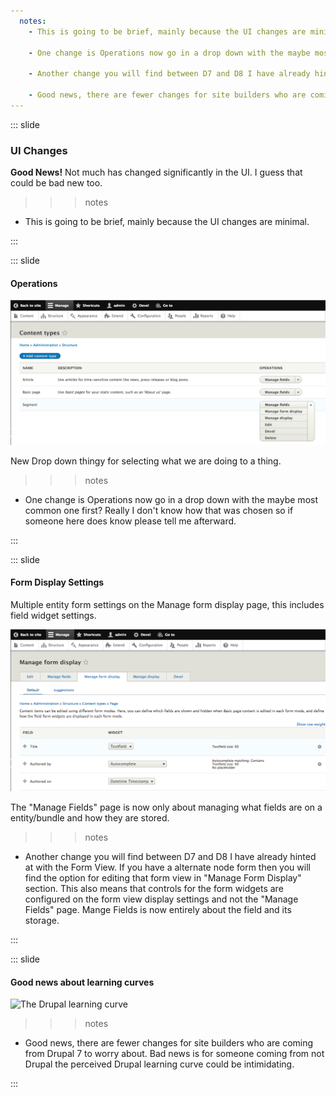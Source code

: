 ```yaml
---
  notes:
    - This is going to be brief, mainly because the UI changes are minimal.

    - One change is Operations now go in a drop down with the maybe most common one first? Really I don't know how that was chosen so if someone here does know please tell me afterward.

    - Another change you will find between D7 and D8 I have already hinted at with the Form View. If you have a alternate node form then you will find the option for editing that form view in "Manage Form Display" section. This also means that controls for the form widgets are configured on the form view display settings and not the "Manage Fields" page. Mange Fields is now entirely about the field and its storage.

    - Good news, there are fewer changes for site builders who are coming from Drupal 7 to worry about. Bad news is for someone coming from not Drupal the perceived Drupal learning curve could be intimidating.
---
```


::: slide

### UI Changes

**Good News!** Not much has changed significantly in the UI. I guess that could be bad new too.

>>> notes
 - This is going to be brief, mainly because the UI changes are minimal.

>>>

:::

::: slide

#### Operations

![](/content/images/opdropdown.png)

New Drop down thingy for selecting what we are doing to a thing.

>>> notes
 - One change is Operations now go in a drop down with the maybe most common one first? Really I don't know how that was chosen so if someone here does know please tell me afterward.

>>>

:::

::: slide

#### Form Display Settings

Multiple entity form settings on the Manage form display page, this includes field widget settings.

![](/content/images/manageformdisplay.png)

The "Manage Fields" page is now only about managing what fields are on a entity/bundle and how they are stored.

>>> notes
 - Another change you will find between D7 and D8 I have already hinted at with the Form View. If you have a alternate node form then you will find the option for editing that form view in "Manage Form Display" section. This also means that controls for the form widgets are configured on the form view display settings and not the "Manage Fields" page. Mange Fields is now entirely about the field and its storage.

>>>


:::

::: slide

#### Good news about learning curves

![The Drupal learning curve](http://www.freshform.com/blog/wp-content/uploads/2013/02/learning-curve.png)

>>> notes
 - Good news, there are fewer changes for site builders who are coming from Drupal 7 to worry about. Bad news is for someone coming from not Drupal the perceived Drupal learning curve could be intimidating.

>>>

:::
